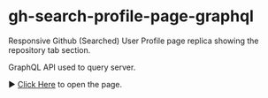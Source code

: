 # gh-search-profile-page-graphql

Responsive Github (Searched) User Profile page replica showing the repository tab section.

GraphQL API used to query server.

► [Click Here](https://eizodann.github.io/gh-search-profile-page-graphql/) to open the page.
